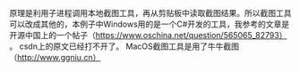 原理是利用子进程调用本地截图工具，再从剪贴板中读取截图结果。所以截图工具可以改成其他的，本例子中Windows用的是一个C#开发的工具，我参考的文章是开源中国上的一个帖子（https://www.oschina.net/question/565065_82793） 。
csdn上的原文已经打不开了。
MacOS截图工具是用了牛牛截图（http://www.ggniu.cn）
